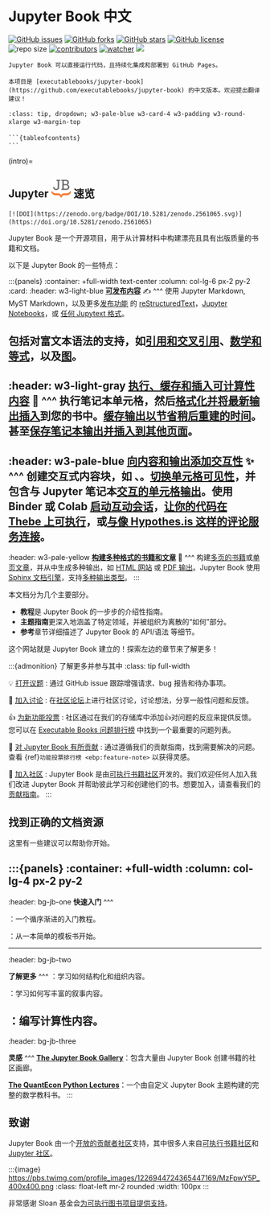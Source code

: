 # Jupyter Book 中文

[![GitHub issues](https://img.shields.io/github/issues/daobook/jupyter-book-zh)](https://github.com/daobook/jupyter-book-zh/issues) [![GitHub forks](https://img.shields.io/github/forks/daobook/jupyter-book-zh)](https://github.com/daobook/jupyter-book-zh/network) [![GitHub stars](https://img.shields.io/github/stars/daobook/jupyter-book-zh)](https://github.com/daobook/jupyter-book-zh/stargazers) [![GitHub license](https://img.shields.io/github/license/daobook/jupyter-book-zh)](https://github.com/daobook/jupyter-book-zh/blob/main/LICENSE)  ![repo size](https://img.shields.io/github/repo-size/daobook/jupyter-book-zh.svg) [![contributors](https://img.shields.io/github/contributors/daobook/jupyter-book-zh.svg)](https://github.com/daobook/jupyter-book-zh/graphs/contributors) [![watcher](https://img.shields.io/github/watchers/daobook/jupyter-book-zh.svg)](https://github.com/daobook/jupyter-book-zh/watchers) ![](https://github.com/daobook/jupyter-book-zh/actions/workflows/docs.yml/badge.svg)

```{div} w3-pale-green w3-card w3-padding w3-round-xlarge w3-margin-top
Jupyter Book 可以直接运行代码，且持续化集成和部署到 GitHub Pages。

本项目是 [executablebooks/jupyter-book](https://github.com/executablebooks/jupyter-book) 的中文版本。欢迎提出翻译建议！
```

````{admonition} 导航
:class: tip, dropdown; w3-pale-blue w3-card-4 w3-padding w3-round-xlarge w3-margin-top

```{tableofcontents}
```
````

(intro)=
## Jupyter <img src="images/logo-square.svg" width=40 /> 速览

```{only} html
[![DOI](https://zenodo.org/badge/DOI/10.5281/zenodo.2561065.svg)](https://doi.org/10.5281/zenodo.2561065)
```

Jupyter Book 是一个开源项目，用于从计算材料中构建漂亮且具有出版质量的书籍和文档。

以下是 Jupyter Book 的一些特点：

:::{panels}
:container: +full-width text-center
:column: col-lg-6 px-2 py-2
:card:
:header: w3-light-blue
**[可发布内容](file-types:markdown)** ✍
^^^
使用 Jupyter Markdown, MyST Markdown，以及更多[发布功能](content/myst) 的 [reStructuredText](file-types:rst)，[Jupyter Notebooks](file-types:notebooks)，或 [任何 Jupytext 格式](file-types:custom)。

包括对富文本语法的支持，如[引用和交叉引用](content/citations)、[数学和等式](content/math)，以及[图](content/figures)。
---
:header: w3-light-gray
**[执行、缓存和插入可计算性内容](content/execute)** 🚀
^^^
执行笔记本单元格，然后[格式化并将最新输出插入](content:code-outputs)到您的书中。[缓存输出以节省稍后重建的时间](execute/cache)。甚至[保存笔记本输出并插入到其他页面](content:code-outputs:glue)。
---
:header: w3-pale-blue
**[向内容和输出添加交互性](interactive/launchbuttons)** ✨
^^^
创建交互式内容块，如 [](content:tabs)、[](content:dropdowns)。[切换单元格可见性](interactive/hiding)，并包含与 Jupyter 笔记本[交互的单元格输出](interactive/interactive)。使用 Binder 或 Colab [启动互动会话](interactive/launchbuttons)，[让你的代码在 Thebe 上可执行](launch:thebe)，或[与像 Hypothes.is 这样的评论服务连接](interactive:comments)。
---
:header: w3-pale-yellow
**[构建多种格式的书籍和文章](start/build)** 🎁
^^^
构建[多页的书籍](structure:book)或[单页文章](structure:article)，并从中生成多种输出，如 [HTML 网站](start/build) 或 [PDF 输出](advanced/pdf)。Jupyter Book 使用 [Sphinx 文档引擎](https://sphinx-doc.org)，支持[多种输出类型](https://www.sphinx-doc.org/en/master/usage/builders/index.html)。
:::

本文档分为几个主要部分。

- **教程**是 Jupyter Book 的一步步的介绍性指南。
- **主题指南**更深入地涵盖了特定领域，并被组织为离散的“如何”部分。
- **参考**章节详细描述了 Jupyter Book 的 API/语法 等细节。

这个网站就是 Jupyter Book 建立的！探索左边的章节来了解更多！

:::{admonition} 了解更多并参与其中
:class: tip full-width

💡 [打开议题](https://github.com/executablebooks/jupyter-book/issues/new/choose)
: 通过 GitHub issue 跟踪增强请求、bug 报告和待办事项。

💬 [加入讨论](https://github.com/executablebooks/meta/discussions)
: 在[社区论坛](https://github.com/executablebooks/meta/discussions)上进行社区讨论，讨论想法，分享一般性问题和反馈。

👍 [为新功能投票](ebp:feature-note)
: 社区通过在我们的存储库中添加👍对问题的反应来提供反馈。您可以在 [Executable Books 问题排行榜](ebp:feature-note) 中找到一个最重要的问题列表。

🙌 [对 Jupyter Book 有所贡献](contribute/intro.md)
: 通过遵循我们的贡献指南，找到需要解决的问题。查看 {ref}`功能投票排行榜 <ebp:feature-note>` 以获得灵感。

🙌 [加入社区](contribute/intro.md)
: Jupyter Book 是由[可执行书籍社区](https://executablebooks.org)开发的。我们欢迎任何人加入我们改进 Jupyter Book 并帮助彼此学习和创建他们的书。想要加入，请查看我们的[贡献指南](contribute/intro.md)。
:::

## 找到正确的文档资源

这里有一些建议可以帮助你开始。

:::{panels}
:container: +full-width
:column: col-lg-4 px-2 py-2
---
:header: bg-jb-one
**快速入门**
^^^

**[](start/your-first-book.md)**：一个循序渐进的入门教程。

**[](create-a-template-book)**：从一本简单的模板书开始。

---
:header: bg-jb-two

**了解更多**
^^^
**[](structure:index)**：学习如何结构化和组织内容。

**[](content/index.md)**：学习如何写丰富的叙事内容。

**[](content/executable/index.md)**：编写计算性内容。
---
:header: bg-jb-three

**灵感**
^^^
[**The Jupyter Book Gallery**](http://gallery.jupyterbook.org)：包含大量由 Jupyter Book 创建书籍的社区画廊。

[**The QuantEcon Python Lectures**](https://python.quantecon.org/intro.html)：一个由自定义 Jupyter Book 主题构建的完整的数学教科书。
:::

## 致谢

Jupyter Book 由一个[开放的贡献者社区](https://github.com/executablebooks/jupyter-book/graphs/contributors)支持，其中很多人来自[可执行书籍社区](https://executablebooks.org)和 [Jupyter 社区](https://jupyter.org/community)。

:::{image} https://pbs.twimg.com/profile_images/1226944724365447169/MzFpwY5P_400x400.png
:class: float-left mr-2 rounded
:width: 100px
:::

非常感谢 Sloan 基金会[为可执行图书项目提供支持](https://sloan.org/grant-detail/9231)。
